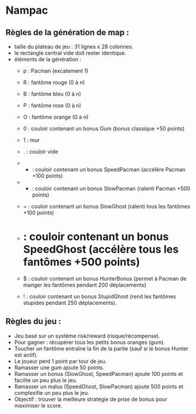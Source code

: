 # Nampac

## Règles de la génération de map :
* taille du plateau de jeu : 31 lignes x 28 colonnes.
* le rectangle central vide doit rester identique.
* éléments de la génération :
	* p : Pacman (excatement 1)

	* R : fantôme rouge (0 à n)
	* B : fantôme bleu (0 à n)
	* P : fantôme rose (0 à n)
	* O : fantôme orange (0 à n)

	* 0 : couloir contenant un bonus Gum (bonus classique +50 points)
	* 1 : mur
	* . : couloir vide
	* + : couloir contenant un bonus SpeedPacman (accélère Pacman +100 points)
	* - : couloir contenant un bonus SlowPacman (ralenti Pacman +500 points)
	* ~ : couloir contenant un bonus SlowGhost (ralenti tous les fantômes +100 points)
	* # : couloir contenant un bonus SpeedGhost (accélère tous les fantômes +500 points)
	* $ : couloir contenant un bonus HunterBonus (permet à Pacman de manger les fantômes pendant 200 déplacements)
	* ! : couloir contenant un bonus StupidGhost (rend les fantômes stupides pendant 250 déplacements).


## Règles du jeu :
* Jeu basé sur un système risk/reward (risque/récompense).
* Pour gagner : récupérer tous les petits bonus oranges (gum).
* Toucher un fantôme entraîne la fin de la partie (sauf si le bonus Hunter est actif).
* Le joueur perd 1 point par tour de jeu.
* Ramasser une gum ajoute 50 points.
* Ramasser un bonus (SlowGhost, SpeedPacman) ajoute 100 points et facilite un peu plus le jeu.
* Ramasser un malus (SpeedGhost, SlowPacman) ajoute 500 points et complexifie un peu plus le jeu.
* Objectif : trouver la meilleure stratégie de prise de bonus pour maximiser le score.

